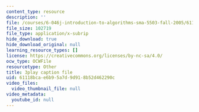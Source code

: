 ```yaml
---
content_type: resource
description: ''
file: /courses/6-046j-introduction-to-algorithms-sma-5503-fall-2005/61118bcae6b95a7d9d918b52d462290c_zjUDy6a5vx4.vtt
file_size: 102719
file_type: application/x-subrip
hide_download: true
hide_download_original: null
learning_resource_types: []
license: https://creativecommons.org/licenses/by-nc-sa/4.0/
ocw_type: OCWFile
resourcetype: Other
title: 3play caption file
uid: 61118bca-e6b9-5a7d-9d91-8b52d462290c
video_files:
  video_thumbnail_file: null
video_metadata:
  youtube_id: null
---
```

